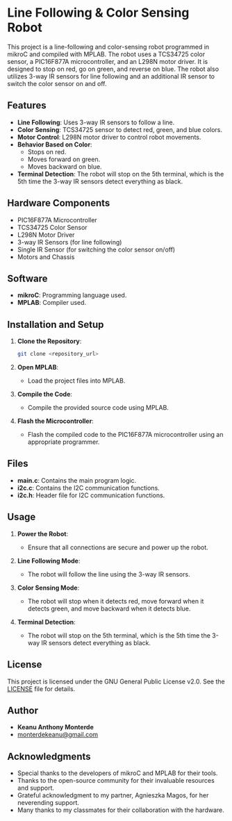 # Line Following & Color Sensing Robot

This project is a line-following and color-sensing robot programmed in mikroC and compiled with MPLAB. The robot uses a TCS34725 color sensor, a PIC16F877A microcontroller, and an L298N motor driver. It is designed to stop on red, go on green, and reverse on blue. The robot also utilizes 3-way IR sensors for line following and an additional IR sensor to switch the color sensor on and off.

## Features

- **Line Following**: Uses 3-way IR sensors to follow a line.
- **Color Sensing**: TCS34725 sensor to detect red, green, and blue colors.
- **Motor Control**: L298N motor driver to control robot movements.
- **Behavior Based on Color**:
  - Stops on red.
  - Moves forward on green.
  - Moves backward on blue.
- **Terminal Detection**: The robot will stop on the 5th terminal, which is the 5th time the 3-way IR sensors detect everything as black.

## Hardware Components

- PIC16F877A Microcontroller
- TCS34725 Color Sensor
- L298N Motor Driver
- 3-way IR Sensors (for line following)
- Single IR Sensor (for switching the color sensor on/off)
- Motors and Chassis

## Software

- **mikroC**: Programming language used.
- **MPLAB**: Compiler used.

## Installation and Setup

1. **Clone the Repository**:
    ```sh
    git clone <repository_url>
    ```

2. **Open MPLAB**:
    - Load the project files into MPLAB.

3. **Compile the Code**:
    - Compile the provided source code using MPLAB.

4. **Flash the Microcontroller**:
    - Flash the compiled code to the PIC16F877A microcontroller using an appropriate programmer.

## Files

- **main.c**: Contains the main program logic.
- **i2c.c**: Contains the I2C communication functions.
- **i2c.h**: Header file for I2C communication functions.

## Usage

1. **Power the Robot**:
    - Ensure that all connections are secure and power up the robot.

2. **Line Following Mode**:
    - The robot will follow the line using the 3-way IR sensors.

3. **Color Sensing Mode**:
    - The robot will stop when it detects red, move forward when it detects green, and move backward when it detects blue.

4. **Terminal Detection**:
    - The robot will stop on the 5th terminal, which is the 5th time the 3-way IR sensors detect everything as black.

## License

This project is licensed under the GNU General Public License v2.0. See the [LICENSE](./LICENSE) file for details.

## Author

- **Keanu Anthony Monterde**
- monterdekeanu@gmail.com
## Acknowledgments

- Special thanks to the developers of mikroC and MPLAB for their tools.
- Thanks to the open-source community for their invaluable resources and support.
- Grateful acknowledgment to my partner, Agnieszka Magos, for her neverending support.
- Many thanks to my classmates for their collaboration with the hardware.
